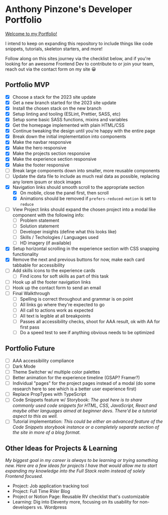 # Anthony Pinzone's Developer Portfolio

[Welcome to my Portfolio!](http://www.anthonypinzone.online)

I intend to keep on expanding this repository to include things like code snippets, tutorials, skeleton starters, and more!

Follow along on this sites journey via the checklist below, and if you're looking for an awesome Frontend Dev to contribute to or join your team, reach out via the contact form on my site 😀

## Portfolio MVP

- [x] Choose a stack for the 2023 site update
- [x] Get a new branch started for the 2023 site update
- [x] Install the chosen stack on the new branch
- [x] Setup linting and tooling (ESLint, Prettier, SASS, etc)
- [x] Setup some basic SASS functions, mixins and variables
- [x] Get the homepage implemented with plain HTML/CSS
- [x] Continue tweaking the design until you're happy with the entire page
- [x] Break down the initial implementation into components
- [x] Make the navbar responsive
- [x] Make the hero responsive
- [x] Make the projects section responsive
- [x] Make the experience section responsive
- [x] Make the footer responsive
- [ ] Break large components down into smaller, more reusable components
- [ ] Update the data file to include as much real data as possible, replacing any lorem ipsum or stock images
- [x] Navigation links should smooth scroll to the appropriate section
  - [x] On mobile, close the panel first, then scroll
  - [x] Animations should be removed if `prefers-reduced-motion` is set to `reduce`
- [ ] View Project links should expand the chosen project into a modal like component with the following info:
  - [ ] Problem statement
  - [ ] Solution statement
  - [ ] Developer insights (define what this looks like)
  - [ ] Skills / Techologies / Languages used
  - [ ] HD imagery (if available)
- [x] Setup horizontal scrolling in the experience section with CSS snapping functionality
- [x] Remove the next and previous buttons for now, make each card tabbable for accessibility
- [ ] Add skills icons to the experience cards
  - [ ] Find icons for soft skills as part of this task
- [ ] Hook up all the footer navigation links
- [ ] Hook up the contact form to send an email
- [ ] Final Walkthrough
  - [ ] Spelling is correct throughout and grammar is on point
  - [ ] All links go where they're expected to go
  - [ ] All call to actions work as expected
  - [ ] All text is legible at all breakpoints
  - [ ] Passes all accessibility checks, shoot for AAA result, ok with AA for first pass
  - [ ] Do a speed test to see if anything obvious needs to be optimized

## Portfolio Future

- [ ] AAA accessibility compliance
- [ ] Dark Mode
- [ ] Theme Switcher w/ multiple color palettes
- [ ] Better animation for the experience timeline (GSAP? Framer?)
- [ ] Individual "pages" for the project pages instead of a modal (do some research here to see which is a better user experience first)
- [ ] Replace PropTypes with TypeScript
- [ ] Code Snippets feature w/ Storybook: _The goal here is to share commonly used code snippets for HTML, CSS, JavaScript, React and maybe other languages aimed at beginner devs. There'd be a tutorial aspect to this as well._
- [ ] Tutorial implementation: _This could be either an advanced feature of the Code Snippets storybook instance or a completely separate section of the site in more of a blog format._

## Other Ideas for Projects & Learning

_My biggest goal in my career is always to be learning or trying something new. Here are a few ideas for projects I have that would allow me to start expanding my knowledge into the Full Stack realm instead of solely Frontend focused._

- Project: Job application tracking tool
- Project: Full Time RVer Blog
- Project or Notion Page: Reusable RV checklist that's customizable
- Learning: Dig into Eleventy more, focusing on its usability for non-developers vs. Wordpress
